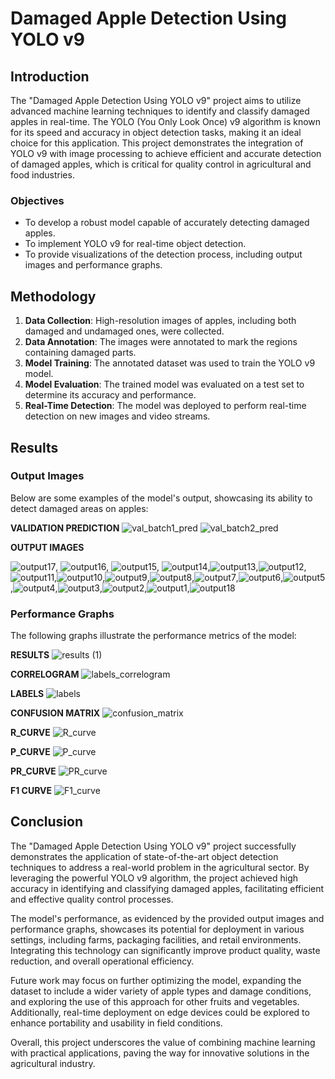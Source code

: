 # Damaged Apple Detection Using YOLO v9

## Introduction

The "Damaged Apple Detection Using YOLO v9" project aims to utilize advanced machine learning techniques to identify and classify damaged apples in real-time. The YOLO (You Only Look Once) v9 algorithm is known for its speed and accuracy in object detection tasks, making it an ideal choice for this application. This project demonstrates the integration of YOLO v9 with image processing to achieve efficient and accurate detection of damaged apples, which is critical for quality control in agricultural and food industries.

### Objectives

- To develop a robust model capable of accurately detecting damaged apples.
- To implement YOLO v9 for real-time object detection.
- To provide visualizations of the detection process, including output images and performance graphs.

## Methodology

1. **Data Collection**: High-resolution images of apples, including both damaged and undamaged ones, were collected.
2. **Data Annotation**: The images were annotated to mark the regions containing damaged parts.
3. **Model Training**: The annotated dataset was used to train the YOLO v9 model.
4. **Model Evaluation**: The trained model was evaluated on a test set to determine its accuracy and performance.
5. **Real-Time Detection**: The model was deployed to perform real-time detection on new images and video streams.

## Results

### Output Images

Below are some examples of the model's output, showcasing its ability to detect damaged areas on apples:

**VALIDATION PREDICTION**
![val_batch1_pred](https://github.com/DeepikaA2004/Damaged-Apple-Detection-using-YOLO-V9/assets/110418508/57cafa2c-44a8-40b3-8851-146838e6c40e)
![val_batch2_pred](https://github.com/DeepikaA2004/Damaged-Apple-Detection-using-YOLO-V9/assets/110418508/9da192ed-e72f-404c-ad58-72282d0b3713)

**OUTPUT IMAGES**

![output17](https://github.com/DeepikaA2004/Damaged-Apple-Detection-using-YOLO-V9/assets/110418508/a6db5bba-7252-489f-94aa-bcc89b0dcef8), ![output16](https://github.com/DeepikaA2004/Damaged-Apple-Detection-using-YOLO-V9/assets/110418508/acb6d6a3-619c-4222-b6f5-4ceb1a30a090), ![output15](https://github.com/DeepikaA2004/Damaged-Apple-Detection-using-YOLO-V9/assets/110418508/d3a4490b-bd05-4c81-a5c2-8501baee16ad), 
![output14](https://github.com/DeepikaA2004/Damaged-Apple-Detection-using-YOLO-V9/assets/110418508/ec215dcd-e574-4171-b9bc-d9e09dc4f8a9),![output13](https://github.com/DeepikaA2004/Damaged-Apple-Detection-using-YOLO-V9/assets/110418508/c99fd489-ed05-4746-8082-06e25ef1eb9d),![output12](https://github.com/DeepikaA2004/Damaged-Apple-Detection-using-YOLO-V9/assets/110418508/a07d1c77-ea0e-4cc7-a22d-0a70d77063e7),![output11](https://github.com/DeepikaA2004/Damaged-Apple-Detection-using-YOLO-V9/assets/110418508/3ffc2acd-fbef-4c43-8e50-6e26a300baed),![output10](https://github.com/DeepikaA2004/Damaged-Apple-Detection-using-YOLO-V9/assets/110418508/81669cc6-b782-4631-ab5f-d6dc4e468594),![output9](https://github.com/DeepikaA2004/Damaged-Apple-Detection-using-YOLO-V9/assets/110418508/40c3179c-5c3b-45e4-956a-d279368618ef),![output8](https://github.com/DeepikaA2004/Damaged-Apple-Detection-using-YOLO-V9/assets/110418508/8a7927c4-88ef-4217-b17b-32b95f9964c4),![output7](https://github.com/DeepikaA2004/Damaged-Apple-Detection-using-YOLO-V9/assets/110418508/530fc2e7-0aba-488a-a967-1790e06afb8d),![output6](https://github.com/DeepikaA2004/Damaged-Apple-Detection-using-YOLO-V9/assets/110418508/bc359445-cd20-4de0-bbe6-3a8b3e2ec6d8),![output5](https://github.com/DeepikaA2004/Damaged-Apple-Detection-using-YOLO-V9/assets/110418508/bb10f283-7b9b-4948-874c-789354b3cb21),![output4](https://github.com/DeepikaA2004/Damaged-Apple-Detection-using-YOLO-V9/assets/110418508/b7c94d7d-8a82-4aff-a456-7f940a6726c1),![output3](https://github.com/DeepikaA2004/Damaged-Apple-Detection-using-YOLO-V9/assets/110418508/ef342f3e-2b34-44b1-a4b0-78cbdef030bc),![output2](https://github.com/DeepikaA2004/Damaged-Apple-Detection-using-YOLO-V9/assets/110418508/e884dbf3-e7fb-4b71-b549-6d9518e87040),![output1](https://github.com/DeepikaA2004/Damaged-Apple-Detection-using-YOLO-V9/assets/110418508/16a3c055-df77-40c9-b6c8-e71f15b313df),![output18](https://github.com/DeepikaA2004/Damaged-Apple-Detection-using-YOLO-V9/assets/110418508/bd5cc63a-9005-4411-b12e-f9809c4ebbcb)

### Performance Graphs

The following graphs illustrate the performance metrics of the model:

**RESULTS**
![results (1)](https://github.com/DeepikaA2004/Damaged-Apple-Detection-using-YOLO-V9/assets/110418508/0812b63c-001b-489c-80b3-bffa747dbd68)

**CORRELOGRAM**
![labels_correlogram](https://github.com/DeepikaA2004/Damaged-Apple-Detection-using-YOLO-V9/assets/110418508/e16798f1-3ee2-4274-9cea-8cd4d7b713cd)

**LABELS**
![labels](https://github.com/DeepikaA2004/Damaged-Apple-Detection-using-YOLO-V9/assets/110418508/162b62ff-a0e1-47c8-a3b5-0133889bce58)

**CONFUSION MATRIX**
![confusion_matrix](https://github.com/DeepikaA2004/Damaged-Apple-Detection-using-YOLO-V9/assets/110418508/1c41f3de-df84-4d8f-bd62-4f16bf949f78)

**R_CURVE**
![R_curve](https://github.com/DeepikaA2004/Damaged-Apple-Detection-using-YOLO-V9/assets/110418508/1b3e5088-6a31-4db1-9e68-88edd5487d7f)

**P_CURVE**
![P_curve](https://github.com/DeepikaA2004/Damaged-Apple-Detection-using-YOLO-V9/assets/110418508/6b7bedba-87f4-434b-b94e-b86244f45b24)

**PR_CURVE**
![PR_curve](https://github.com/DeepikaA2004/Damaged-Apple-Detection-using-YOLO-V9/assets/110418508/1a0172e6-82b3-4837-9061-feb3a77a0c63)

**F1 CURVE**
![F1_curve](https://github.com/DeepikaA2004/Damaged-Apple-Detection-using-YOLO-V9/assets/110418508/e84458ef-9d75-4767-b923-bbb0dbf00bb1)

## Conclusion

The "Damaged Apple Detection Using YOLO v9" project successfully demonstrates the application of state-of-the-art object detection techniques to address a real-world problem in the agricultural sector. By leveraging the powerful YOLO v9 algorithm, the project achieved high accuracy in identifying and classifying damaged apples, facilitating efficient and effective quality control processes.

The model's performance, as evidenced by the provided output images and performance graphs, showcases its potential for deployment in various settings, including farms, packaging facilities, and retail environments. Integrating this technology can significantly improve product quality, waste reduction, and overall operational efficiency.

Future work may focus on further optimizing the model, expanding the dataset to include a wider variety of apple types and damage conditions, and exploring the use of this approach for other fruits and vegetables. Additionally, real-time deployment on edge devices could be explored to enhance portability and usability in field conditions.

Overall, this project underscores the value of combining machine learning with practical applications, paving the way for innovative solutions in the agricultural industry.

